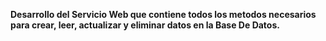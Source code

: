 **Desarrollo del Servicio Web que contiene todos los metodos necesarios para crear, leer, actualizar y eliminar datos en la Base De Datos.**